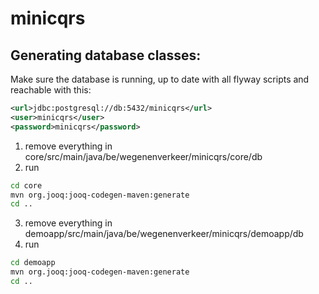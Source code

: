 
# minicqrs



## Generating database classes:

Make sure the database is running, up to date with all flyway scripts and reachable with this:

```xml
<url>jdbc:postgresql://db:5432/minicqrs</url>
<user>minicqrs</user>
<password>minicqrs</password>
```

1. remove everything in core/src/main/java/be/wegenenverkeer/minicqrs/core/db
2. run 
```bash
cd core
mvn org.jooq:jooq-codegen-maven:generate
cd ..
```
3. remove everything in demoapp/src/main/java/be/wegenenverkeer/minicqrs/demoapp/db
4. run 
```bash
cd demoapp
mvn org.jooq:jooq-codegen-maven:generate
cd ..
```


